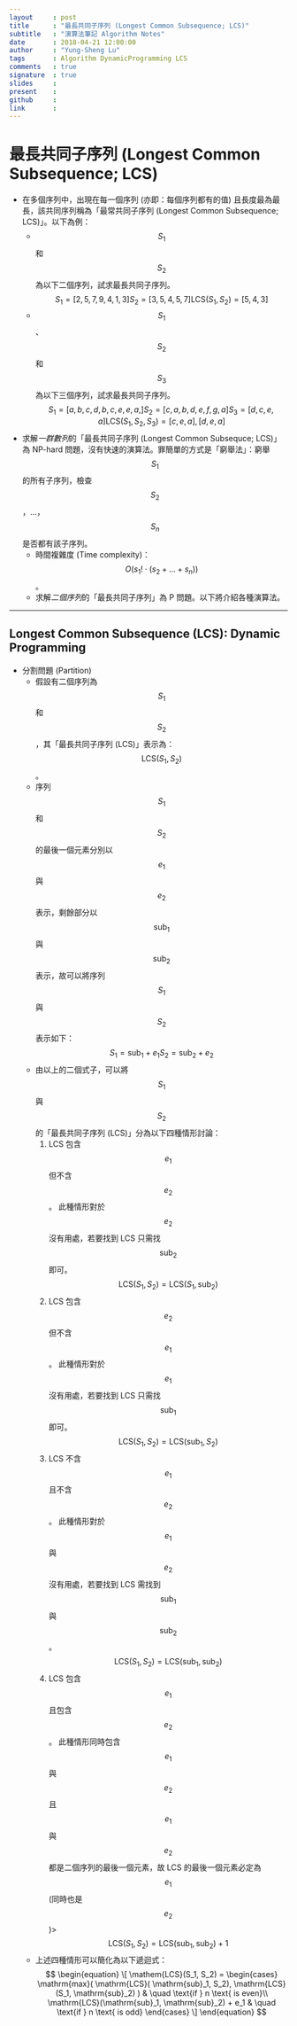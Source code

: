 ```yaml
---
layout     : post
title      : "最長共同子序列 (Longest Common Subsequence; LCS)"
subtitle   : "演算法筆記 Algorithm Notes"
date       : 2018-04-21 12:00:00
author     : "Yung-Sheng Lu"
tags       : Algorithm DynamicProgramming LCS
comments   : true
signature  : true
slides     : 
present    :
github     : 
link       : 
---
```


# 最長共同子序列 (Longest Common Subsequence; LCS)

* 在多個序列中，出現在每一個序列 (亦即：每個序列都有的值) 且長度最為最長，該共同序列稱為「最常共同子序列 (Longest Common Subsequence; LCS)」。以下為例：
    * $$S_1$$ 和 $$S_2$$ 為以下二個序列，試求最長共同子序列。
        $$
        \begin{equation}
        S_1 = [ 2, 5, 7, 9, 4, 1, 3 ]
        S_2 = [ 3, 5, 4, 5, 7 ]
        \mathrm{LCS}(S_1, S_2) = [ 5, 4, 3 ]
        \end{equation}
        $$
    * $$S_1$$、$$S_2$$ 和 $$S_3$$ 為以下三個序列，試求最長共同子序列。
        $$
        \begin{equation}
        S_1 = [ a, b, c, d, b, c, e, e, a, ]
        S_2 = [ c, a, b, d, e, f, g, a ]
        S_3 = [ d, c, e, a ]
        \mathrm{LCS}(S_1, S_2, S_3) = { [ c, e, a ], [ d, e, a ] }
        \end{equation}
        $$
* 求解*一群數列*的「最長共同子序列 (Longest Common Subsequce; LCS)」為 NP-hard 問題，沒有快速的演算法。罪簡單的方式是「窮舉法」：窮舉 $$S_1$$ 的所有子序列，檢查 $$S_2$$，...，$$S_n$$ 是否都有該子序列。
    * 時間複雜度 (Time complexity)：$$O(s_1! \cdot (s_2 + ... + s_n))$$。
    * 求解*二個序列*的「最長共同子序列」為 P 問題。以下將介紹各種演算法。

---
## Longest Common Subsequence (LCS): Dynamic Programming

* 分割問題 (Partition)
    * 假設有二個序列為 $$S_1$$ 和 $$S_2$$，其「最長共同子序列 (LCS)」表示為：$$\mathrm{LCS}(S_1, S_2)$$。
    * 序列 $$S_1$$ 和 $$S_2$$ 的最後一個元素分別以 $$e_1$$ 與 $$e_2$$ 表示，剩餘部分以 $$\mathrm{sub}_1$$ 與 $$\mathrm{sub}_2$$ 表示，故可以將序列 $$S_1$$ 與 $$S_2$$ 表示如下：
        $$
        \begin{equation}
        S_1 = \mathrm{sub}_1 + e_1
        S_2 = \mathrm{sub}_2 + e_2
        \end{equation}
        $$
    * 由以上的二個式子，可以將 $$S_1$$ 與 $$S_2$$ 的「最長共同子序列 (LCS)」分為以下四種情形討論：
        1. LCS 包含 $$e_1$$ 但不含 $$e_2$$。
            此種情形對於 $$e_2$$ 沒有用處，若要找到 LCS 只需找 $$\mathrm{sub}_2$$ 即可。
            $$
            \begin{equation}
            \mathrm{LCS}(S_1, S_2) = \mathrm{LCS}(S_1, \mathrm{sub}_2)
            \end{equation}
            $$
        2. LCS 包含 $$e_2$$ 但不含 $$e_1$$。
            此種情形對於 $$e_1$$ 沒有用處，若要找到 LCS 只需找 $$\mathrm{sub}_1$$ 即可。
            $$
            \begin{equation}
            \mathrm{LCS}(S_1, S_2) = \mathrm{LCS}(\mathrm{sub}_1, S_2)
            \end{equation}
            $$
        3. LCS 不含 $$e_1$$ 且不含 $$e_2$$。
            此種情形對於 $$e_1$$ 與 $$e_2$$ 沒有用處，若要找到 LCS 需找到 $$\mathrm{sub}_1$$ 與 $$\mathrm{sub}_2$$。
            $$
            \begin{equation}
            \mathrm{LCS}(S_1, S_2) = \mathrm{LCS}(\mathrm{sub}_1, \mathrm{sub}_2)
            \end{equation}
            $$
        4. LCS 包含 $$e_1$$ 且包含 $$e_2$$。
            此種情形同時包含 $$e_1$$ 與 $$e_2$$ 且 $$e_1$$ 與 $$e_2$$ 都是二個序列的最後一個元素，故 LCS 的最後一個元素必定為 $$e_1$$ (同時也是 $$e_2$$)>
            $$
            \begin{equation}
            \mathrm{LCS}(S_1, S_2) = \mathrm{LCS}(\mathrm{sub}_1, \mathrm{sub}_2) + 1
            \end{equation}
            $$
    * 上述四種情形可以簡化為以下遞迴式：
        $$
        \begin{equation}
        \[ \mathem{LCS}(S_1, S_2) =
        \begin{cases}
            \mathrm{max}( \mathrm{LCS}( \mathrm{sub}_1, S_2), \mathrm{LCS}(S_1, \mathrm{sub}_2) )       & \quad \text{if } n \text{ is even}\\
            \mathrm{LCS}(\mathrm{sub}_1, \mathrm{sub}_2) + e_1  & \quad \text{if } n \text{ is odd}
        \end{cases}
        \]
        \end{equation}
        $$